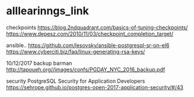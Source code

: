 # alllearinngs_link

checkpoints
https://blog.2ndquadrant.com/basics-of-tuning-checkpoints/
https://www.depesz.com/2010/11/03/checkpoint_completion_target/




ansible..
https://github.com/lesovsky/ansible-postgresql-sr-on-el6
https://www.cyberciti.biz/faq/linux-generating-rsa-keys/

10/12/2017
backup barman
http://tapoueh.org//images/confs/PGDAY_NYC_2016_backup.pdf

security
PostgreSQL Security for Application Developers
https://sehrope.github.io/postgres-open-2017-application-security/#/43

